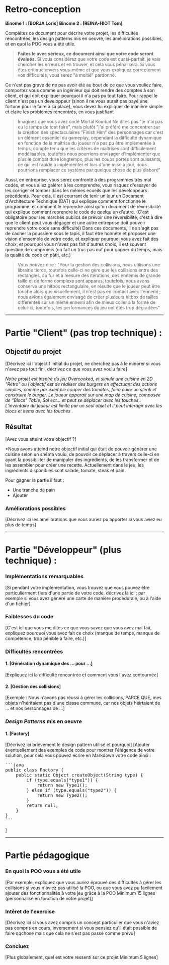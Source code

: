 
# Retro-conception

**Binome 1 : [BORJA Loris]**
**Binome 2 : [REINA-HIOT Tom]**

Complétez ce document pour décrire votre projet, les difficultés rencontrées, les design patterns mis en oeuvre, les améliorations possibles, et en quoi la POO vous a été utile.

> **Faites le avec sérieux, ce document ainsi que votre code seront évalués.**
Si vous considérez que votre code est quasi-parfait, je vais chercher les erreurs et en trouver, et cela vous pénalisera.
Si vous êtes critique envers vous-même et que vous expliquez correctement vos difficultés, vous serez "à moitié" pardonné.

Ce n'est pas grave de ne pas avoir été au bout de ce que vous vouliez faire, comportez vous comme un ingénieur qui doit rendre des comptes à son client, et qui doit expliquer pourquoi il n'a pas pu tout faire.
Pour rappel le client n'est pas un developpeur (sinon il ne vous aurait pas payé une fortune pour le faire à sa place), vous devez lui expliquer de manière simple et claire les problèmes rencontrés, en vous justifiant 
>Imaginez que vous avez codé Mortal Kombat 
Ne dites pas "je n'ai pas eu le temps de tout faire", mais plutôt "j'ai préféré me concentrer sur la création des spectaculaires "Finish Him" des personnages car c'est un élément essentiel du gameplay, cependant la difficulté dynamique en fonction de la maîtrise du joueur n'a pas pu être implémentée à temps, compte tenu que les critères de maîtrises sont difficilement modélisables, toutefois nous pourrions envisager d'implémenter que plus le combat dure longtemps, plus les coups portés sont puissants, ce qui est rapide à implémenter et lors d'une mise à jour, nous pourrions remplacer ce système par quelque chose de plus élaboré"

Aussi, en entreprise, vous serez confronté à des programmes très mal codés, et vous allez galérer à les comprendre, vous risquez d'essayer de les corriger et tomber dans les mêmes ecueils que les développeurs précédents.
Pour cela, il est courrant de tenir un jour un Document d'Architecture Technique (DAT) qui explique comment fonctionne le programme, et comment le reprendre ainsi qu'un document de réversibilité qui explique comment reprendre le code de quelqu'un d'autre.
(C'est obligatoire pour les marchés publics de prévoir une réversibilité, c'est à dire que le client peut vous dégager et une autre entreprise doit pouvoir reprendre votre code sans difficulté)
Dans ces documents, il ne s'agit pas de cacher la poussière sous le tapis, il faut être honnête et proposer une vision d'ensemble de votre code, et expliquer pourquoi vous avez fait des choix, et pourquoi vous n'avez pas fait d'autres choix, il est souvent question de compromis (on fait un truc pas ouf pour gagner du temps, mais la qualité du code en pâtit, etc.)
> Vous pouvez dire : "Pour la gestion des collisions, nous utilisons une librairie tierce, toutefois celle-ci ne gère que les collisions entre des rectangles, au fur et à mesure des itérations, des ennemis de grande taille et de forme complexe sont apparus, toutefois, nous avons conservé une hitbox rectangulaire, en résulte que le joueur peut être touché alors que visuellement, il n'est pas en contact avec l'ennemi ; nous avions également envisagé de créer plusieurs hitbox de tailles différentes sur un même ennemi afin de mieux coller à la forme de celui-ci, toutefois, les performances du jeu ont étés trop dégradées"

---
# Partie "Client" (pas trop technique) :

## Objectif du projet

[Décrivez ici l'objectif initial du projet, ne cherchez pas à le minorer si vous n'avez pas tout fini, décrivez ce que vous avez voulu faire]

*Notre projet est inspiré du jeu Overcooked, et simule une cuisine en 2D "Rétro" ou l'objectif est de réaliser des burgers en effectuant des actions simples, comme par exemple couper des tomates, faire cuire un steak et construire le burger. Le joueur apparait sur une map de cuisine, composée de "Blocs" Table, Sol ect... et peut se déplacer avec les touches <ZQSD>. L'inventaire du joueur est limité par un seul objet et il peut interagir avec les blocs et items avec les touches <LM>.*

## Résultat

[Avez vous atteint votre objectif ?]

*Nous avons atteind notre objectif initial qui était de pouvoir générer une cuisine selon un shéma voulu, de pouvoir ce déplacer à travers celle-ci en ayant la possibiliter de manipuler des ingrédients, de les transformer et de les assembler pour créer une recette. Actuellement dans le jeu, les ingrédients disponibles sont salade, tomate, steak et pain.

Pour gagner la partie il faut :
- Une tranche de pain
- Ajouter 

### Améliorations possibles

[Décrivez ici les améliorations que vous auriez pu apporter si vous aviez eu plus de temps]

---
# Partie "Développeur" (plus technique) :


### Implémentations remarquables

[Si pendant votre implémentation, vous trouvez que vous pouvez être particulièrment fiers d'une partie de votre code, décrivez là ici ; par exemple si vous avez généré une carte de manière procédurale, ou à l'aide d'un fichier]

### Faiblesses du code

[C'est ici que vous me dites ce que vous savez que vous avez mal fait, expliquez pourquoi vous avez fait ce choix (manque de temps, manque de compétence, trop pénible à faire, etc.)]

### Difficultés rencontrées

#### 1. [Génération dynamique des ... pour ...]

[Expliquez ici la difficulté rencontrée et comment vous l'avez contournée]

#### 2. [Gestion des collisions]

[Exemple : Nous n'avons pas réussi à gérer les collisions, PARCE QUE, mes objets n'héritaient pas d'une classe commune, car nos objets héirtaient de ... et nos personnages de ...]


### *Design Patterns* mis en oeuvre

#### 1. [Factory]
[Décrivez ici brièvement le design pattern utilisé et pourquoi]
[Ajouter éventuellement des exemples de code pour montrer l'élégence de votre solution, pour cela vous pouvez écrire en Markdown votre code ainsi :

<pre>
```java
public class Factory {
    public static Object createObject(String type) {
        if (type.equals("type1")) {
            return new Type1();
        } else if (type.equals("type2")) {
            return new Type2();
        }
        return null;
    }
}
```
</pre>

]

---
# Partie pédagogique


### En quoi la POO vous a été utile

[Par exemple, expliquez que vous auriez éprouvé des difficultés à gérer les collisions si vous n'aviez pas utilisé la POO, ou que vous avez pu facilement ajouter des fonctionnalités à votre jeu grâce à la POO
Minimum 15 lignes (personnalisé en fonction de votre projet)]


### Intêret de l'exercise

[Décrivez ici si vous avez compris un concept particulier que vous n'aviez pas compris en cours, inversement si vous pensiez qu'il était possible de faire qqchose mais que cela ne s'est pas passé comme prévu]

### Concluez

[Plus globalement, quel est votre ressenti sur ce projet
Minimum 5 lignes]